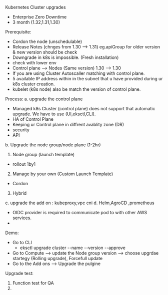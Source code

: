 Kubernetes Cluster upgrades
- Enterprise Zero Downtime
- 3 month (1.32,1.31,1.30)

Prerequisite: 
- Cordon the node (unschedulable)
- Release Notes (chnges from 1.30 --> 1.31) eg.apiGroup for older version & new version should be check
- Downgrade in k8s is impossible. (Fresh installation)
- check with lower env
- Control plane --> Nodes (Same version)
  1.30 --> 1.30
- If you are using Cluster Autoscaller matching with control plane.
- 5 available IP address within in the subnet that u have provided during ur k8s cluster creation.
- kubelet (k8s node) also be match the version of control plane.
  
Process:
a. upgrade the control plane
- Managed k8s Cluster (control plane) does not support that automatic upgrade. We have to use (UI,eksctl,CLI).
- HA of Control Plane
- Keeping ur Control plane in diffrent avablity zone (DR)
- security
- API

b. Upgrade the node group/node plane (1-2hr)
1. Node group (launch template)
- rollout 1by1
2. Manage by your own (Custom Launch Template)
- Cordon
3. Hybrid

c. upgrade the add on : kubeproxy,vpc cni
d. Helm,AgroCD ,prometheus

- OIDC provider is required to communicate pod to with other AWS services.
- 
Demo:
- Go to CLI 
  - eksctl upgrade cluster --name <cluster-name> --version <version-number> --approve
-  Go to Compute --> update the Node group version --> choose upgrdae startegy (Rolling upgrade), Forcefull update
-  Go to the Add ons  --> Upgrade the pulgine


Upgrade test:
1. Function test for QA
2. 

